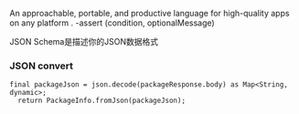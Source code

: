 An approachable, portable, and productive language for high-quality apps on any platform 
.
-assert (condition, optionalMessage)





JSON Schema是描述你的JSON数据格式



### JSON convert 
```
final packageJson = json.decode(packageResponse.body) as Map<String, dynamic>;
  return PackageInfo.fromJson(packageJson);
```